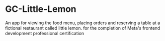 # GC-Little-Lemon
An app for viewing the food menu, placing orders and reserving a table at a fictional restaurant called little lemon. for the completion of Meta's frontend development professional certification  
